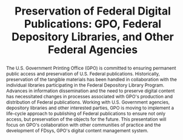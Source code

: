---
abstract: The U.S. Government Printing Office (GPO) is committed to ensuring permanent
  public access and preservation of U.S. Federal publications. Historically, preservation
  of the tangible materials has been handled in collaboration with the individual
  libraries participating in the Federal Depository Library Program. Advances in information
  dissemination and the need to preserve digital content has necessitated changes
  in processes associated with GPO's production and distribution of Federal publications.
  Working with U.S. Government agencies, depository libraries and other interested
  parties, GPO is moving to implement a life-cycle approach to publishing of Federal
  publications to ensure not only access, but preservation of the objects for the
  future. This presentation will focus on GPO's collaboration with other communities
  of practice and the development of FDsys, GPO's digital content management system.
creators:
- Baldwin, Gil
- Haun-Mohamed, Robin
date: null
document_url: https://services.phaidra.univie.ac.at/api/object/o:294558/download
grand_parent: iPRES
institutions: []
keywords:
- ithaca
landing_page_url: https://phaidra.univie.ac.at/o:294558
language: eng
layout: publication
license: CC BY-SA 3.0 AT
notes_url: null
parent: iPRES 2006
presentation_url: null
publication_type: presentation
size: 135115
source_name: iPRES
title: 'Preservation of Federal Digital Publications: GPO, Federal Depository Libraries,
  and Other Federal Agencies'
year: 2006
---
